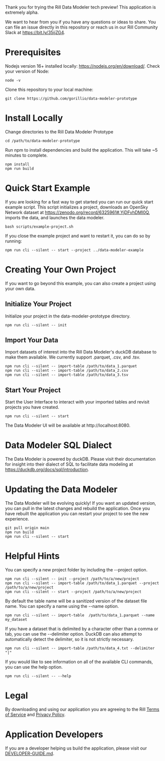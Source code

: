 Thank you for trying the Rill Data Modeler tech preview! This application is extremely alpha. 

We want to hear from you if you have any questions or ideas to share. You can file an issue directly in this repository or reach us in our Rill Community Slack at https://bit.ly/35ijZG4.

# Prerequisites
Nodejs version 16+ installed locally: https://nodejs.org/en/download/. Check your version of Node:
```
node -v
```
Clone this repository to your local machine:
```
git clone https://github.com/gorillio/data-modeler-prototype
```

# Install Locally
Change directories to the Rill Data Modeler Prototype
```
cd /path/to/data-modeler-prototype
```
Run npm to install dependencies and build the application. This will take ~5 minutes to complete.
```
npm install
npm run build
```

# Quick Start Example
If you are looking for a fast way to get started you can run our quick start example script. This script initializes a project, downloads an OpenSky Network dataset at https://zenodo.org/record/6325961#.YjDFvhDMI0Q, imports the data, and launches the data modeler.
```
bash scripts/example-project.sh
```
If you close the example project and want to restart it, you can do so by running:
```
npm run cli --silent -- start --project ../data-modeler-example
```

# Creating Your Own Project
If you want to go beyond this example, you can also create a project using your own data.
## Initialize Your Project
Initialize your project in the data-modeler-prototype directory.
```
npm run cli --silent -- init
```
## Import Your Data
Import datasets of interest into the Rill Data Modeler's duckDB database to make them available. We currently support .parquet, .csv, and .tsv.
```
npm run cli --silent -- import-table /path/to/data_1.parquet
npm run cli --silent -- import-table /path/to/data_2.csv
npm run cli --silent -- import-table /path/to/data_3.tsv
```
## Start Your Project
Start the User Interface to interact with your imported tables and revisit projects you have created.
```
npm run cli --silent -- start
```
The Data Modeler UI will be available at http://localhost:8080.

# Data Modeler SQL Dialect
The Data Modeler is powered by duckDB. Please visit their documentation for insight into their dialect of SQL to facilitate data modeling at https://duckdb.org/docs/sql/introduction.

# Updating the Data Modeler
The Data Modeler will be evolving quickly! If you want an updated version, you can pull in the latest changes and rebuild the application. Once you have rebuilt the application you can restart your project to see the new experience.
```
git pull origin main
npm run build
npm run cli --silent -- start
```
# Helpful Hints
You can specify a new project folder by including the --project option.
```
npm run cli --silent -- init --project /path/to/a/new/project
npm run cli --silent -- import-table /path/to/data_1.parquet --project /path/to/a/new/project
npm run cli --silent -- start --project /path/to/a/new/project
```
By default the table name will be a sanitized version of the dataset file name. You can specify a name using the --name option.
```
npm run cli --silent -- import-table  /path/to/data_1.parquet --name my_dataset
```
If you have a dataset that is delimited by a character other than a comma or tab, you can use the --delimiter option. DuckDB can also attempt to automatically detect the delimiter, so it is not strictly necessary.
```
npm run cli --silent -- import-table /path/to/data_4.txt --delimiter "|"
```
If you would like to see information on all of the available CLI commands, you can use the help option.
```
npm run cli --silent -- --help
```

# Legal

By downloading and using our application you are agreeing to the Rill [Terms of Service](https://www.rilldata.com/legal/tos) and [Privacy Policy](https://www.rilldata.com/legal/privacy).


# Application Developers
If you are a developer helping us build the application, please visit our [DEVELOPER-GUIDE.md](https://github.com/gorillio/data-modeler-prototype/blob/main/DEVELOPER-GUIDE.md).

